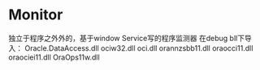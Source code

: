 # Monitor
独立于程序之外外的，基于window Service写的程序监测器
在debug bll下导入：
Oracle.DataAccess.dll
ociw32.dll
oci.dll
orannzsbb11.dll
oraocci11.dll
oraociei11.dll
OraOps11w.dll